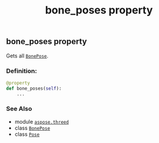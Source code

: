 ﻿---
title: bone_poses property
second_title: Aspose.3D for Python via .NET API References
description: 
type: docs
weight: 80
url: /aspose.threed/pose/bone_poses/
is_root: false
---

## bone_poses property


Gets all [`BonePose`](/3d/python-net/aspose.threed/bonepose).
### Definition:
```python
@property
def bone_poses(self):
    ...
```

### See Also
* module [`aspose.threed`](../../)
* class [`BonePose`](/3d/python-net/aspose.threed/bonepose)
* class [`Pose`](/3d/python-net/aspose.threed/pose)
